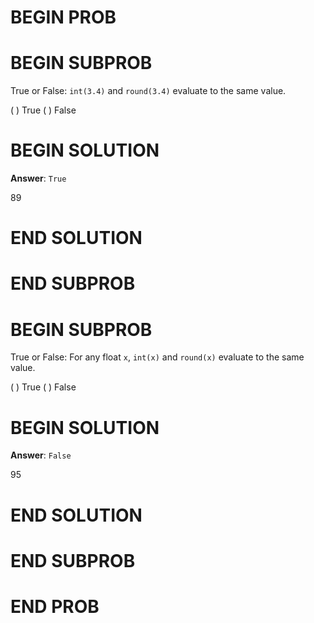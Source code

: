 # BEGIN PROB

# BEGIN SUBPROB

True or False: `int(3.4)` and `round(3.4)` evaluate to the same value.

( ) True 
( ) False

# BEGIN SOLUTION

**Answer**: `True`

<average>89</average>

# END SOLUTION

# END SUBPROB

# BEGIN SUBPROB

True or False: For any float `x`, `int(x)` and `round(x)` evaluate to
the same value.

( ) True 
( ) False

# BEGIN SOLUTION

**Answer**: `False`

<average>95</average>

# END SOLUTION

# END SUBPROB

# END PROB